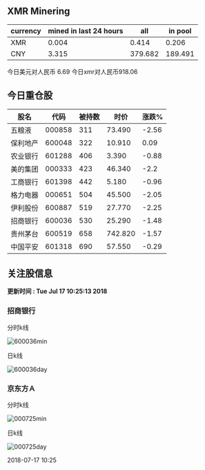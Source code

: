 ## XMR Minering

|currency|mined in last 24 hours|all|in pool|
|---|---|---|---|
|XMR|0.004|0.414|0.206|
|CNY|3.315|379.682|189.491|

今日美元对人民币 6.69	今日xmr对人民币918.06


## 今日重仓股 

|股名|代码|被持数|时价|涨跌%|
|---|---|---|---|---|
|五粮液|000858|311|73.490|-2.56|
|保利地产|600048|322|10.910|0.09|
|农业银行|601288|406|3.390|-0.88|
|美的集团|000333|423|46.340|-2.2|
|工商银行|601398|442|5.180|-0.96|
|格力电器|000651|504|45.500|-2.05|
|伊利股份|600887|519|27.770|-2.25|
|招商银行|600036|530|25.290|-1.48|
|贵州茅台|600519|658|742.820|-1.57|
|中国平安|601318|690|57.550|-0.29|

## 关注股信息
**更新时间 : Tue Jul 17 10:25:13 2018**
### 招商银行 
分时k线

![600036min](http://image.sinajs.cn/newchart/min/n/sh600036.gif)

日k线

![600036day](http://image.sinajs.cn/newchart/daily/n/sh600036.gif)

### 京东方Ａ 
分时k线

![000725min](http://image.sinajs.cn/newchart/min/n/sz000725.gif)

日k线

![000725day](http://image.sinajs.cn/newchart/daily/n/sz000725.gif)

2018-07-17 10:25